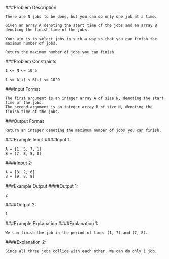 ###Problem Description
```
There are N jobs to be done, but you can do only one job at a time.

Given an array A denoting the start time of the jobs and an array B denoting the finish time of the jobs.

Your aim is to select jobs in such a way so that you can finish the maximum number of jobs.

Return the maximum number of jobs you can finish.
```


###Problem Constraints
```
1 <= N <= 10^5

1 <= A[i] < B[i] <= 10^9
```


###Input Format
```
The first argument is an integer array A of size N, denoting the start time of the jobs.
The second argument is an integer array B of size N, denoting the finish time of the jobs.
```


###Output Format
```
Return an integer denoting the maximum number of jobs you can finish.
```


###Example Input
####Input 1:

```
A = [1, 5, 7, 1]
B = [7, 8, 8, 8]
```
####Input 2:

```
A = [3, 2, 6]
B = [9, 8, 9]
```

###Example Output
####Output 1:

```
2
```
####Output 2:

```
1
```


###Example Explanation
####Explanation 1:

```
We can finish the job in the period of time: (1, 7) and (7, 8).
```
####Explanation 2:

```
Since all three jobs collide with each other. We can do only 1 job.
```